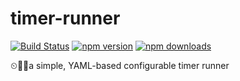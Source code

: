 # timer-runner

[![Build Status](https://img.shields.io/travis/kuitos/timer-runner.svg?style=flat-square)](https://travis-ci.org/kuitos/timer-runner)
[![npm version](https://img.shields.io/npm/v/timer-runner.svg?style=flat-square)](https://www.npmjs.com/package/timer-runner)
[![npm downloads](https://img.shields.io/npm/dt/timer-runner.svg?style=flat-square)](https://www.npmjs.com/package/timer-runner)

⏲🧝‍♂️️a simple, YAML-based configurable timer runner
